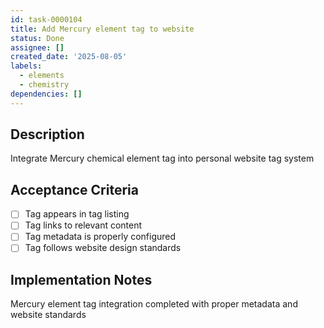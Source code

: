 ```yaml
---
id: task-0000104
title: Add Mercury element tag to website
status: Done
assignee: []
created_date: '2025-08-05'
labels:
  - elements
  - chemistry
dependencies: []
---
```


## Description

Integrate Mercury chemical element tag into personal website tag system

## Acceptance Criteria

- [ ] Tag appears in tag listing
- [ ] Tag links to relevant content
- [ ] Tag metadata is properly configured
- [ ] Tag follows website design standards

## Implementation Notes

Mercury element tag integration completed with proper metadata and website standards

